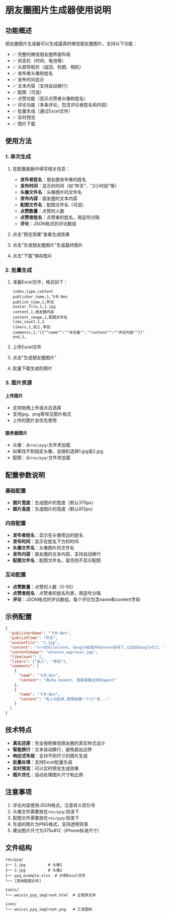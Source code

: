 # 朋友圈图片生成器使用说明

## 功能概述

朋友圈图片生成器可以生成逼真的微信朋友圈图片，支持以下功能：

- ✅ 完整的微信朋友圈界面布局
- ✅ 状态栏（时间、电池等）
- ✅ 头部导航栏（返回、标题、相机）
- ✅ 发布者头像和姓名
- ✅ 发布时间显示
- ✅ 文本内容（支持自动换行）
- ✅ 配图（可选）
- ✅ 点赞功能（显示点赞者头像和姓名）
- ✅ 评论功能（多条评论，包含评论者姓名和内容）
- ✅ 批量生成（通过Excel文件）
- ✅ 实时预览
- ✅ 图片下载

## 使用方法

### 1. 单次生成

1. 在配置面板中填写相关信息：
   - **发布者姓名**：朋友圈发布者的姓名
   - **发布时间**：显示的时间（如"昨天"、"2小时前"等）
   - **头像文件名**：头像图片的文件名
   - **发布内容**：朋友圈的文本内容
   - **配图文件名**：配图文件名（可选）
   - **点赞数量**：点赞的人数
   - **点赞者姓名**：点赞者的姓名，用逗号分隔
   - **评论**：JSON格式的评论数组

2. 点击"预览效果"查看生成效果
3. 点击"生成朋友圈图片"生成最终图片
4. 点击"下载"保存图片

### 2. 批量生成

1. 准备Excel文件，格式如下：
   ```
   index,type,content
   publisher_name,1,飞书-Ben
   publish_time,1,昨天
   avatar_file,1,1.jpg
   content,1,朋友圈内容
   content_image,1,配图文件名
   like_count,1,2
   likers,1,张三,李四
   comments,1,"[{""name"":""评论者"",""content"":""评论内容""}]"
   end,1,
   ```

2. 上传Excel文件
3. 点击"生成朋友圈图片"
4. 批量下载生成的图片

### 3. 图片资源

#### 上传图片
- 支持拖拽上传或点击选择
- 支持jpg、png等常见图片格式
- 上传的图片会优先使用

#### 服务器图片
- 头像：从`res/pyq/`文件夹加载
- 如果找不到指定头像，会随机选择1.jpg或2.jpg
- 配图：从`res/pyq/`文件夹加载

## 配置参数说明

### 基础配置
- **图片宽度**：生成图片的宽度（默认375px）
- **图片高度**：生成图片的高度（默认812px）

### 内容配置
- **发布者姓名**：显示在头像旁边的姓名
- **发布时间**：显示在姓名下方的时间
- **头像文件名**：头像图片的文件名
- **发布内容**：朋友圈的文本内容，支持自动换行
- **配图文件名**：配图文件名，留空则不显示配图

### 互动配置
- **点赞数量**：点赞的人数（0-50）
- **点赞者姓名**：点赞者的姓名列表，用逗号分隔
- **评论**：JSON格式的评论数组，每个评论包含name和content字段

## 示例配置

```json
{
  "publisherName": "飞书-Ben",
  "publishTime": "昨天",
  "avatarFile": "1.jpg",
  "content": "小小的milestone, Google给我开Adsense账号了,以后给Google打工。",
  "contentImage": "adsense_approval.jpg",
  "likeCount": 2,
  "likers": ["张三", "李四"],
  "comments": [
    {
      "name": "飞书-Ben",
      "content": "真aha moment, 我就需要这样的agent"
    },
    {
      "name": "飞书-Ben", 
      "content": "有人问起来,顺便插播一个小广告..."
    }
  ]
}
```

## 技术特点

- **真实还原**：完全按照微信朋友圈的真实样式设计
- **智能换行**：文本自动换行，避免超出边界
- **响应式布局**：支持不同尺寸的图片生成
- **批量处理**：支持Excel批量生成
- **实时预览**：可以实时预览生成效果
- **图片优化**：自动处理图片尺寸和比例

## 注意事项

1. 评论内容使用JSON格式，注意转义双引号
2. 头像文件需要放在`res/pyq/`目录下
3. 配图文件需要放在`res/pyq/`目录下
4. 生成的图片为PNG格式，支持透明背景
5. 建议图片尺寸为375x812（iPhone标准尺寸）

## 文件结构

```
res/pyq/
├── 1.jpg          # 头像1
├── 2.jpg          # 头像2
├── pyq_example.xlsx  # 示例Excel文件
└── [其他配图文件]

tools/
└── weixin_pyq_imgCreat.html  # 主程序文件

icon/
└── weixin_pyq_imgCreat.png   # 工具图标
``` 
